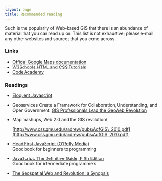 ```yaml
---
layout: page
title: Recommended reading
---
```


Such is the popularity of Web-based GIS that there is an abundance of
material that you can read up on. This list is not exhaustive; please
e-mail any other websites and sources that you come across.

### Links

-   [Official Google Maps
    documentation](http://code.google.com/apis/maps/documentation/javascript/)
-   [W3Schools HTML and CSS Tutorials](http://www.w3schools.com/)
-   [Code Academy](http://www.codecademy.com)

### Readings

-   [Eloquent Javascript](http://eloquentjavascript.net/)
-   Geoservices Create a Framework for Collaboration, Understanding, and
    Open Government: [GIS Professionals Lead the GeoWeb
    Revolution](http://www.esri.com/news/arcnews/fall09articles/gis-professionals.html)
-   [](http://www.esri.com/news/arcnews/fall09articles/gis-professionals.html)Map
    mashups, Web 2.0 and the GIS revolution\

    [http://www.css.gmu.edu/andrew/pubs/AofGIS\_2010.pdf](http://www.css.gmu.edu/andrew/pubs/AofGIS_2010.pdf)
-   [Head First JavaScript (O’Reilly
    Media)](http://proquest.safaribooksonline.com/book/programming/javascript/9780596527747)\
     Good book for beginners to
    programming[](http://proquest.safaribooksonline.com/book/programming/javascript/0596101996)
-   [JavaScript: The Definitive Guide, Fifth Edition\
    ](http://proquest.safaribooksonline.com/book/programming/javascript/0596101996)Good
    book for intermediate programmers
-   [The Geospatial Web and Revolution: a
    Synopsis](http://scrubbrush-maprap.blogspot.com/2011/01/geospatial-web-and-revolution-synopsis.html)


